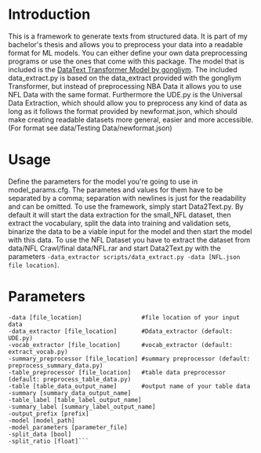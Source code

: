 # Introduction
This is a framework to generate texts from structured data.
It is part of my bachelor's thesis and allows you to preprocess your data into a readable format for ML models.
You can either define your own data preprocessing programs or use the ones that come with this package.
The model that is included is the [DataText Transformer Model by gongliym](https://github.com/gongliym/data2text-transformer/).
The included data_extract.py is based on the data_extract provided with the gongliym Transformer, but instead of preprocessing NBA Data it allows you to use NFL Data with the same format.
Furthermore the UDE.py is the Universal Data Extraction, which should allow you to preprocess any kind of data as long as it follows the format provided by newformat.json,
which should make creating readable datasets more general, easier and more accessible. (For format see data/Testing Data/newformat.json)

# Usage
Define the parameters for the model you're going to use in model_params.cfg. The parametes and values for them have to be separated by a comma; separation with newlines is
just for the readability and can be omitted.
To use the framework, simply start Data2Text.py. By default it will start the data extraction for the small_NFL dataset, then extract the vocabulary, split the data into training and validation sets, binarize the data to be a viable input for the model and then start the model with this data.
To use the NFL Dataset you have to extract the dataset from data/NFL Crawl/final data/NFL.rar and start Data2Text.py with the parameters ```-data_extractor scripts/data_extract.py -data [NFL.json file location]```.

# Parameters
```
-data [file_location]                 #file location of your input data
-data_extractor [file_location]       #Ddata_extractor (default: UDE.py)
-vocab_extractor [file_location]      #vocab_extractor (default: extract_vocab.py)
-summary_preprocessor [file_location] #summary preprocessor (default: preprocess_summary_data.py)
-table_preprocessor [file_location]   #table data preprocessor (default: preprocess_table_data.py)
-table [table_data_output_name]       #output name of your table data
-summary [summary_data_output_name] 
-table_label [table_label_output_name]
-summary_label [summary_label_output_name]
-output_prefix [prefix]
-model [model_path]
-model_parameters [parameter_file]
-split_data [bool]
-split_ratio [float]```
